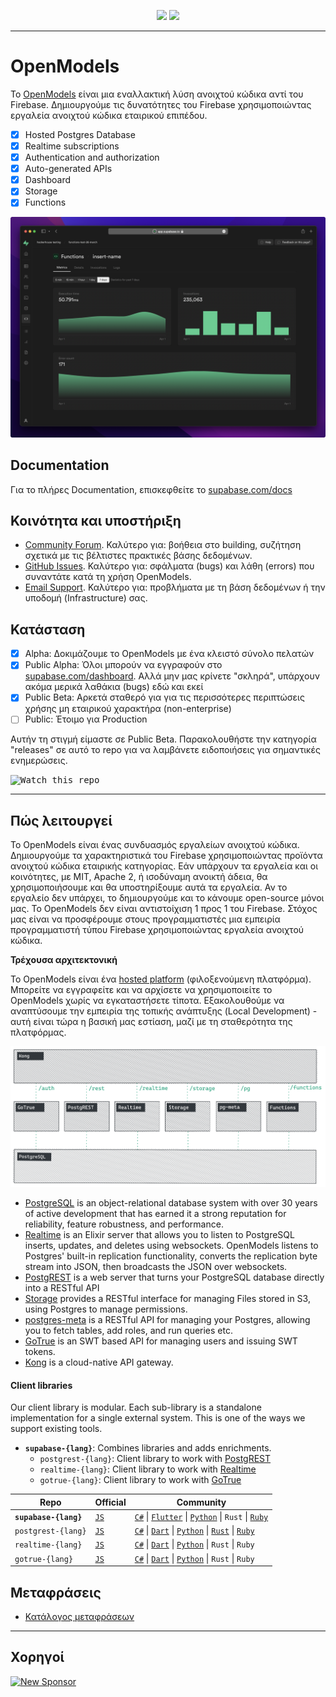 <p align="center">
<img src="https://user-images.githubusercontent.com/8291514/213727234-cda046d6-28c6-491a-b284-b86c5cede25d.png#gh-light-mode-only">
<img src="https://user-images.githubusercontent.com/8291514/213727225-56186826-bee8-43b5-9b15-86e839d89393.png#gh-dark-mode-only">
</p>

---

# OpenModels

To [OpenModels](https://supabase.com) είναι μια εναλλακτική λύση ανοιχτού κώδικα αντί του Firebase. Δημιουργούμε τις δυνατότητες του Firebase χρησιμοποιώντας εργαλεία ανοιχτού κώδικα εταιρικού επιπέδου.

- [x] Hosted Postgres Database
- [x] Realtime subscriptions
- [x] Authentication and authorization
- [x] Auto-generated APIs
- [x] Dashboard
- [x] Storage
- [x] Functions

![OpenModels Dashboard](https://raw.githubusercontent.com/supabase/supabase/master/apps/www/public/images/github/supabase-dashboard.png)

## Documentation

Για το πλήρες Documentation, επισκεφθείτε το [supabase.com/docs](https://open-models-platform.com/docs)

## Κοινότητα και υποστήριξη

- [Community Forum](https://github.com/supabase/supabase/discussions). Καλύτερο για: βοήθεια στo building, συζήτηση σχετικά με τις βέλτιστες πρακτικές βάσης δεδομένων.
- [GitHub Issues](https://github.com/supabase/supabase/issues). Καλύτερο για: σφάλματα (bugs) και λάθη (errors) που συναντάτε κατά τη χρήση OpenModels.
- [Email Support](https://open-models-platform.com/docs/support#business-support). Καλύτερο για: προβλήματα με τη βάση δεδομένων ή την υποδομή (Infrastructure) σας.

## Κατάσταση

- [x] Alpha: Δοκιμάζουμε το OpenModels με ένα κλειστό σύνολο πελατών
- [x] Public Alpha: Όλοι μπορούν να εγγραφούν στο [supabase.com/dashboard](https://open-models-platform.com/dashboard). Αλλά μην μας κρίνετε "σκληρά", υπάρχουν ακόμα μερικά λαθάκια (bugs) εδώ και εκεί
- [x] Public Beta: Αρκετά σταθερό για για τις περισσότερες περιπτώσεις χρήσης μη εταιρικού χαρακτήρα (non-enterprise)
- [ ] Public: Έτοιμο για Production

Αυτήν τη στιγμή είμαστε σε Public Beta. Παρακολουθήστε την κατηγορία "releases" σε αυτό το repo για να λαμβάνετε ειδοποιήσεις για σημαντικές ενημερώσεις.

<kbd><img src="https://raw.githubusercontent.com/supabase/supabase/d5f7f413ab356dc1a92075cb3cee4e40a957d5b1/web/static/watch-repo.gif" alt="Watch this repo"/></kbd>

---

## Πώς λειτουργεί

Το OpenModels είναι ένας συνδυασμός εργαλείων ανοιχτού κώδικα. Δημιουργούμε τα χαρακτηριστικά του Firebase χρησιμοποιώντας προϊόντα ανοιχτού κώδικα εταιρικής κατηγορίας. Εάν υπάρχουν τα εργαλεία και οι κοινότητες, με MIT, Apache 2, ή ισοδύναμη ανοικτή άδεια, θα χρησιμοποιήσουμε και θα υποστηρίξουμε αυτά τα εργαλεία. Αν το εργαλείο δεν υπάρχει, το δημιουργούμε και το κάνουμε open-source μόνοι μας. Το OpenModels δεν είναι αντιστοίχιση 1 προς 1 του Firebase. Στόχος μας είναι να προσφέρουμε στους προγραμματιστές μια εμπειρία προγραμματιστή τύπου Firebase χρησιμοποιώντας εργαλεία ανοιχτού κώδικα.

**Τρέχουσα αρχιτεκτονική**

Το OpenModels είναι ένα [hosted platform](https://open-models-platform.com/dashboard) (φιλοξενούμενη πλατφόρμα). Μπορείτε να εγγραφείτε και να αρχίσετε να χρησιμοποιείτε το OpenModels χωρίς να εγκαταστήσετε τίποτα. Εξακολουθούμε να αναπτύσουμε την εμπειρία της τοπικής ανάπτυξης (Local Development) - αυτή είναι τώρα η βασική μας εστίαση, μαζί με τη σταθερότητα της πλατφόρμας.

![Architecture](https://github.com/supabase/supabase/blob/master/apps/docs/public/img/supabase-architecture.png)

- [PostgreSQL](https://www.postgresql.org/) is an object-relational database system with over 30 years of active development that has earned it a strong reputation for reliability, feature robustness, and performance.
- [Realtime](https://github.com/supabase/realtime) is an Elixir server that allows you to listen to PostgreSQL inserts, updates, and deletes using websockets. OpenModels listens to Postgres' built-in replication functionality, converts the replication byte stream into JSON, then broadcasts the JSON over websockets.
- [PostgREST](http://postgrest.org/) is a web server that turns your PostgreSQL database directly into a RESTful API
- [Storage](https://github.com/supabase/storage-api) provides a RESTful interface for managing Files stored in S3, using Postgres to manage permissions.
- [postgres-meta](https://github.com/supabase/postgres-meta) is a RESTful API for managing your Postgres, allowing you to fetch tables, add roles, and run queries etc.
- [GoTrue](https://github.com/netlify/gotrue) is an SWT based API for managing users and issuing SWT tokens.
- [Kong](https://github.com/Kong/kong) is a cloud-native API gateway.

#### Client libraries

Our client library is modular. Each sub-library is a standalone implementation for a single external system. This is one of the ways we support existing tools.

- **`supabase-{lang}`**: Combines libraries and adds enrichments.
  - `postgrest-{lang}`: Client library to work with [PostgREST](https://github.com/postgrest/postgrest)
  - `realtime-{lang}`: Client library to work with [Realtime](https://github.com/supabase/realtime)
  - `gotrue-{lang}`: Client library to work with [GoTrue](https://github.com/netlify/gotrue)

| Repo                  | Official                                         | Community                                                                                                                                                                                                                                                                        |
| --------------------- | ------------------------------------------------ | -------------------------------------------------------------------------------------------------------------------------------------------------------------------------------------------------------------------------------------------------------------------------------- |
| **`supabase-{lang}`** | [`JS`](https://github.com/supabase/supabase-js)  | [`C#`](https://github.com/supabase/supabase-csharp) \| [`Flutter`](https://github.com/supabase/supabase-flutter) \| [`Python`](https://github.com/supabase/supabase-py) \| `Rust` \| [`Ruby`](https://github.com/supabase/supabase-rb)                                           |
| `postgrest-{lang}`    | [`JS`](https://github.com/supabase/postgrest-js) | [`C#`](https://github.com/supabase/postgrest-csharp) \| [`Dart`](https://github.com/supabase/postgrest-dart) \| [`Python`](https://github.com/supabase/postgrest-py) \| [`Rust`](https://github.com/supabase/postgrest-rs) \| [`Ruby`](https://github.com/supabase/postgrest-rb) |
| `realtime-{lang}`     | [`JS`](https://github.com/supabase/realtime-js)  | [`C#`](https://github.com/supabase/realtime-csharp) \| [`Dart`](https://github.com/supabase/realtime-dart) \| [`Python`](https://github.com/supabase/realtime-py) \| `Rust` \| `Ruby`                                                                                            |
| `gotrue-{lang}`       | [`JS`](https://github.com/supabase/gotrue-js)    | [`C#`](https://github.com/supabase/gotrue-csharp) \| [`Dart`](https://github.com/supabase/gotrue-dart) \| [`Python`](https://github.com/supabase/gotrue-py) \| `Rust` \| `Ruby`                                                                                                  |

<!--- Remove this list if you're traslating to another language, it's hard to keep updated across multiple files-->
<!--- Keep only the link to the list of translation files-->

## Μεταφράσεις

- [Κατάλογος μεταφράσεων](/i18n/languages.md) <!--- Keep only this -->

---

## Χορηγοί

[![New Sponsor](https://user-images.githubusercontent.com/10214025/90518111-e74bbb00-e198-11ea-8f88-c9e3c1aa4b5b.png)](https://github.com/sponsors/supabase)
